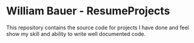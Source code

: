 # William Bauer - ResumeProjects
This repository contains the source code for projects I have done and feel show my skill and ability to write well documented code.
